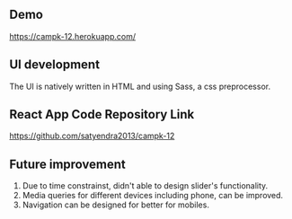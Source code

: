 ## Demo

https://campk-12.herokuapp.com/

## UI development

The UI is natively written in HTML and using Sass, a css preprocessor.

## React App Code Repository Link

https://github.com/satyendra2013/campk-12

## Future improvement

1. Due to time constrainst, didn't able to design slider's functionality.
2. Media queries for different devices including phone, can be improved.
3. Navigation can be designed for better for mobiles.
